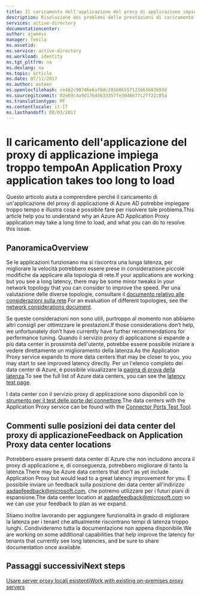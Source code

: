 ```yaml
---
title: Il caricamento dell'applicazione del proxy di applicazione impiega troppo tempo | Microsoft Docs
description: Risoluzione dei problemi delle prestazioni di caricamento della pagina con il proxy di applicazione di Azure AD
services: active-directory
documentationcenter: 
author: ajamess
manager: femila
ms.assetid: 
ms.service: active-directory
ms.workload: identity
ms.tgt_pltfrm: na
ms.devlang: na
ms.topic: article
ms.date: 07/11/2017
ms.author: asteen
ms.openlocfilehash: ce462c90746e6af0dc201686557121665b82b93d
ms.sourcegitcommit: 02e69c4a9d17645633357fe3d46677c2ff22c85a
ms.translationtype: MT
ms.contentlocale: it-IT
ms.lasthandoff: 08/03/2017
---
```

# <a name="an-application-proxy-application-takes-too-long-to-load"></a><span data-ttu-id="56e84-103">Il caricamento dell'applicazione del proxy di applicazione impiega troppo tempo</span><span class="sxs-lookup"><span data-stu-id="56e84-103">An Application Proxy application takes too long to load</span></span>

<span data-ttu-id="56e84-104">Questo articolo aiuta a comprendere perché il caricamento di un'applicazione del proxy di applicazione di Azure AD potrebbe impiegare troppo tempo e illustra cosa è possibile fare per risolvere tale problema.</span><span class="sxs-lookup"><span data-stu-id="56e84-104">This article help you to understand why an Azure AD Application Proxy application may take a long time to load, and what you can do to resolve this issue.</span></span>

## <a name="overview"></a><span data-ttu-id="56e84-105">Panoramica</span><span class="sxs-lookup"><span data-stu-id="56e84-105">Overview</span></span>
<span data-ttu-id="56e84-106">Se le applicazioni funzionano ma si riscontra una lunga latenza, per migliorare la velocità potrebbero essere prese in considerazione piccole modifiche da applicare alla topologia di rete.</span><span class="sxs-lookup"><span data-stu-id="56e84-106">If your applications are working but you see a long latency, there may be some minor tweaks in your network topology that you can consider to improve the speed.</span></span> <span data-ttu-id="56e84-107">Per una valutazione delle diverse topologie, consultare il [documento relativo alle considerazioni sulla rete](https://docs.microsoft.com/azure/active-directory/application-proxy-network-topology-considerations).</span><span class="sxs-lookup"><span data-stu-id="56e84-107">For an evaluation of different topologies, see the [network considerations document](https://docs.microsoft.com/azure/active-directory/application-proxy-network-topology-considerations).</span></span>

<span data-ttu-id="56e84-108">Se queste considerazioni non sono utili, purtroppo al momento non abbiamo altri consigli per ottimizzare le prestazioni.</span><span class="sxs-lookup"><span data-stu-id="56e84-108">If those considerations don’t help, we unfortunately don’t have currently have further recommendations for performance tuning.</span></span> <span data-ttu-id="56e84-109">Quando il servizio proxy di applicazione si espande a più data center in prossimità dell'utente, potrebbe essere possibile iniziare a vedere direttamente un miglioramento della latenza.</span><span class="sxs-lookup"><span data-stu-id="56e84-109">As the Application Proxy service expands to more data centers that may be closer to you, you may start to see improved latency directly.</span></span> <span data-ttu-id="56e84-110">Per un l'elenco completo dei data center di Azure, è possibile visualizzare la [pagina di prova della latenza](http://www.azurespeed.com/Azure/Latency).</span><span class="sxs-lookup"><span data-stu-id="56e84-110">To see the full list of Azure data centers, you can see the [latency test page](http://www.azurespeed.com/Azure/Latency).</span></span> 

<span data-ttu-id="56e84-111">I data center con il servizio proxy di applicazione sono disponibili con lo [strumento per il test delle porte del connettore](https://aadap-portcheck.connectorporttest.msappproxy.net/).</span><span class="sxs-lookup"><span data-stu-id="56e84-111">The data centers with the Application Proxy service can be found with the [Connector Ports Test Tool](https://aadap-portcheck.connectorporttest.msappproxy.net/).</span></span> 

## <a name="feedback-on-application-proxy-data-center-locations"></a><span data-ttu-id="56e84-112">Commenti sulle posizioni dei data center del proxy di applicazione</span><span class="sxs-lookup"><span data-stu-id="56e84-112">Feedback on Application Proxy data center locations</span></span> 
<span data-ttu-id="56e84-113">Potrebbero essere presenti data center di Azure che non includono ancora il proxy di applicazione e, di conseguenza, potrebbero migliorare di tanto la latenza.</span><span class="sxs-lookup"><span data-stu-id="56e84-113">There may be Azure data centers that don’t as yet include Application Proxy but would lead to a great latency improvement for you.</span></span> <span data-ttu-id="56e84-114">È possibile inviare un feedback sulla posizione dei data center all'indirizzo <aadapfeedback@microsoft.com>, che potremo utilizzare per i futuri piani di espansione.</span><span class="sxs-lookup"><span data-stu-id="56e84-114">The data center location at <aadapfeedback@microsoft.com> so we can use your feedback to plan as we expand.</span></span>

<span data-ttu-id="56e84-115">Stiamo inoltre lavorando per aggiungere funzionalità in grado di migliorare la latenza per i tenant che attualmente riscontrano tempi di latenza troppo lunghi. Condivideremo tutta la documentazione non appena disponibile.</span><span class="sxs-lookup"><span data-stu-id="56e84-115">We are working on some additional capabilities that help improve the latency for tenants that currently see long latencies, and be sure to share documentation once available.</span></span>

## <a name="next-steps"></a><span data-ttu-id="56e84-116">Passaggi successivi</span><span class="sxs-lookup"><span data-stu-id="56e84-116">Next steps</span></span>
[<span data-ttu-id="56e84-117">Usare server proxy locali esistenti</span><span class="sxs-lookup"><span data-stu-id="56e84-117">Work with existing on-premises proxy servers</span></span>](application-proxy-working-with-proxy-servers.md)
